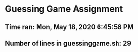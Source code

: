 # Guessing Game Assignment
## Time ran: Mon, May 18, 2020  6:45:56 PM
## Number of lines in guessinggame.sh: 29
